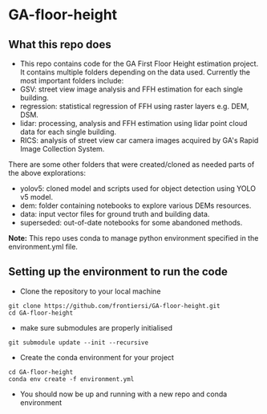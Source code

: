 # GA-floor-height

## What this repo does
- This repo contains code for the GA First Floor Height estimation project. It contains multiple folders depending on the data used. Currently the most important folders include:  
- GSV: street view image analysis and FFH estimation for each single building.  
- regression: statistical regression of FFH using raster layers e.g. DEM, DSM.  
- lidar: processing, analysis and FFH estimation using lidar point cloud data for each single building.  
- RICS: analysis of street view car camera images acquired by GA's Rapid Image Collection System.  

There are some other folders that were created/cloned as needed parts of the above explorations:  
- yolov5: cloned model and scripts used for object detection using YOLO v5 model.  
- dem: folder containing notebooks to explore various DEMs resources.  
- data: input vector files for ground truth and building data.  
- superseded: out-of-date notebooks for some abandoned methods.  

**Note:** This repo uses conda to manage python environment specified in the environment.yml file. 

## Setting up the environment to run the code
- Clone the repository to your local machine
````
git clone https://github.com/frontiersi/GA-floor-height.git
cd GA-floor-height
````
- make sure submodules are properly initialised
````
git submodule update --init --recursive
````
- Create the conda environment for your project  
````
cd GA-floor-height
conda env create -f environment.yml
````
- You should now be up and running with a new repo and conda environment

